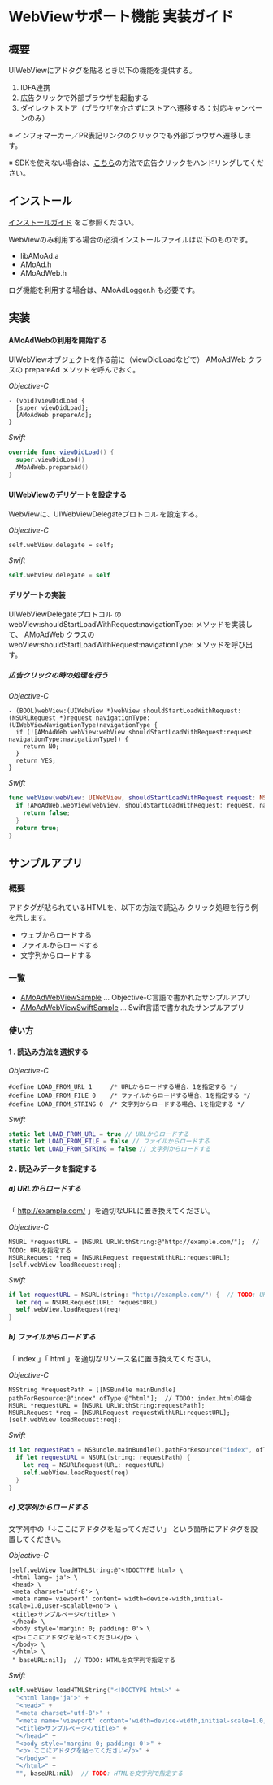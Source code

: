 # WebViewサポート機能 実装ガイド
## 概要
UIWebViewにアドタグを貼るとき以下の機能を提供する。
1. IDFA連携
2. 広告クリックで外部ブラウザを起動する
3. ダイレクトストア（ブラウザを介さずにストアへ遷移する：対応キャンペーンのみ）

※ インフォマーカー／PR表記リンクのクリックでも外部ブラウザへ遷移します。

※ SDKを使えない場合は、[こちら](../../WebView/guide.md)の方法で広告クリックをハンドリングしてください。

## インストール
[インストールガイド](../Install/Install.asciidoc)
をご参照ください。

WebViewのみ利用する場合の必須インストールファイルは以下のものです。
* libAMoAd.a
* AMoAd.h
* AMoAdWeb.h

ログ機能を利用する場合は、AMoAdLogger.h も必要です。

## 実装

#### AMoAdWebの利用を開始する
UIWebViewオブジェクトを作る前に（viewDidLoadなどで）
AMoAdWeb クラスの prepareAd メソッドを呼んでおく。

*Objective-C*
```objc
- (void)viewDidLoad {
  [super viewDidLoad];
  [AMoAdWeb prepareAd];
}
```

*Swift*
```swift
override func viewDidLoad() {
  super.viewDidLoad()
  AMoAdWeb.prepareAd()
}
```

#### UIWebViewのデリゲートを設定する
WebViewに、UIWebViewDelegateプロトコル を設定する。

*Objective-C*
```objc
self.webView.delegate = self;
```

*Swift*
```swift
self.webView.delegate = self
```

#### デリゲートの実装
UIWebViewDelegateプロトコル の
webView:shouldStartLoadWithRequest:navigationType:
メソッドを実装して、
AMoAdWeb クラスの webView:shouldStartLoadWithRequest:navigationType:
メソッドを呼び出す。

##### 広告クリックの時の処理を行う

*Objective-C*
```objc
- (BOOL)webView:(UIWebView *)webView shouldStartLoadWithRequest:(NSURLRequest *)request navigationType:(UIWebViewNavigationType)navigationType {
  if (![AMoAdWeb webView:webView shouldStartLoadWithRequest:request navigationType:navigationType]) {
    return NO;
  }
  return YES;
}
```

*Swift*
```swift
func webView(webView: UIWebView, shouldStartLoadWithRequest request: NSURLRequest, navigationType: UIWebViewNavigationType) -> Bool {
  if !AMoAdWeb.webView(webView, shouldStartLoadWithRequest: request, navigationType: navigationType) {
    return false;
  }
  return true;
}
```

## サンプルアプリ
### 概要
アドタグが貼られているHTMLを、以下の方法で読込み
クリック処理を行う例を示します。
* ウェブからロードする
* ファイルからロードする
* 文字列からロードする

### 一覧
* [AMoAdWebViewSample](../../Samples/WebView/AMoAdWebViewSample/) ... Objective-C言語で書かれたサンプルアプリ
* [AMoAdWebViewSwiftSample](../../Samples/WebView/AMoAdWebViewSwiftSample/) ... Swift言語で書かれたサンプルアプリ

### 使い方
#### 1 . 読込み方法を選択する

*Objective-C*
```objc
#define LOAD_FROM_URL 1     /* URLからロードする場合、1を指定する */
#define LOAD_FROM_FILE 0    /* ファイルからロードする場合、1を指定する */
#define LOAD_FROM_STRING 0  /* 文字列からロードする場合、1を指定する */
```

*Swift*
```swift
static let LOAD_FROM_URL = true // URLからロードする
static let LOAD_FROM_FILE = false // ファイルからロードする
static let LOAD_FROM_STRING = false // 文字列からロードする
```

#### 2 . 読込みデータを指定する

##### a) URLからロードする
「 http://example.com/ 」を適切なURLに置き換えてください。

*Objective-C*
```objc
NSURL *requestURL = [NSURL URLWithString:@"http://example.com/"];  // TODO: URLを指定する
NSURLRequest *req = [NSURLRequest requestWithURL:requestURL];
[self.webView loadRequest:req];
```

*Swift*
```swift
if let requestURL = NSURL(string: "http://example.com/") {  // TODO: URLを指定する
  let req = NSURLRequest(URL: requestURL)
  self.webView.loadRequest(req)
}
```

##### b) ファイルからロードする
「 index 」「 html 」を適切なリソース名に置き換えてください。

*Objective-C*
```objc
NSString *requestPath = [[NSBundle mainBundle] pathForResource:@"index" ofType:@"html"];  // TODO: index.htmlの場合
NSURL *requestURL = [NSURL URLWithString:requestPath];
NSURLRequest *req = [NSURLRequest requestWithURL:requestURL];
[self.webView loadRequest:req];
```

*Swift*
```swift
if let requestPath = NSBundle.mainBundle().pathForResource("index", ofType: "html") { // TODO: index.htmlの場合
  if let requestURL = NSURL(string: requestPath) {
    let req = NSURLRequest(URL: requestURL)
    self.webView.loadRequest(req)
  }
}
```

##### c) 文字列からロードする
文字列中の「↓ここにアドタグを貼ってください」
という箇所にアドタグを設置してください。

*Objective-C*
```objc
[self.webView loadHTMLString:@"<!DOCTYPE html> \
 <html lang='ja'> \
 <head> \
 <meta charset='utf-8'> \
 <meta name='viewport' content='width=device-width,initial-scale=1.0,user-scalable=no'> \
 <title>サンプルページ</title> \
 </head> \
 <body style='margin: 0; padding: 0'> \
 <p>↓ここにアドタグを貼ってください</p> \
 </body> \
 </html> \
 " baseURL:nil];  // TODO: HTMLを文字列で指定する
```

*Swift*
```swift
self.webView.loadHTMLString("<!DOCTYPE html>" +
  "<html lang='ja'>" +
  "<head>" +
  "<meta charset='utf-8'>" +
  "<meta name='viewport' content='width=device-width,initial-scale=1.0,user-scalable=no'>" +
  "<title>サンプルページ</title>" +
  "</head>" +
  "<body style='margin: 0; padding: 0'>" +
  "<p>↓ここにアドタグを貼ってください</p>" +
  "</body>" +
  "</html>" +
  "", baseURL:nil)  // TODO: HTMLを文字列で指定する
```
